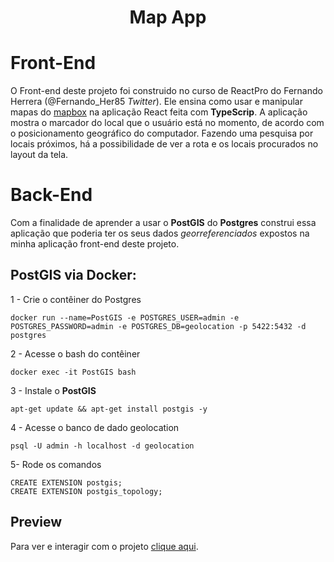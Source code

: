 <h1 align="center">Map App</h1>

# Front-End

O Front-end deste projeto foi construido no curso de ReactPro do Fernando Herrera (@Fernando_Her85 *Twitter*). Ele ensina como usar e manipular mapas do [mapbox](https://www.mapbox.com/) na aplicação React feita com **TypeScrip**. A aplicação mostra o marcador do local que o usuário está no momento, de acordo com o posicionamento geográfico do computador. Fazendo uma pesquisa por locais próximos, há a possibilidade de ver a rota e os locais procurados no layout da tela.

# Back-End

Com a finalidade de aprender a usar o **PostGIS** do **Postgres** construi essa aplicação que poderia ter os seus dados *georreferenciados* expostos na minha aplicação front-end deste projeto.

## PostGIS via Docker:

1 - Crie o contêiner do Postgres
```
docker run --name=PostGIS -e POSTGRES_USER=admin -e POSTGRES_PASSWORD=admin -e POSTGRES_DB=geolocation -p 5422:5432 -d postgres          
```
2 - Acesse o bash do contêiner
```
docker exec -it PostGIS bash
```
3 - Instale o **PostGIS**
```
apt-get update && apt-get install postgis -y
```
4 - Acesse o banco de dado geolocation
```
psql -U admin -h localhost -d geolocation
```
5- Rode os comandos
```
CREATE EXTENSION postgis;
CREATE EXTENSION postgis_topology;

```

## Preview 

Para ver e interagir com o projeto [clique aqui](https://react-map-alisson.netlify.app/).

